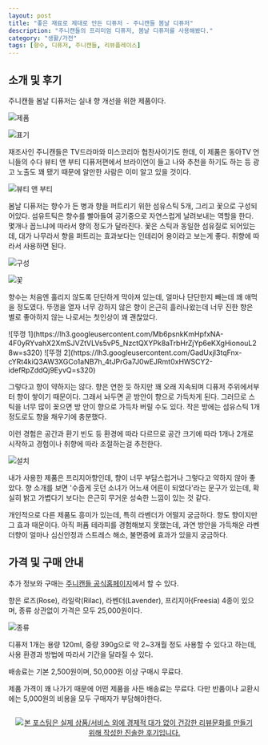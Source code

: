 ```yaml
---
layout: post
title: "좋은 재료로 제대로 만든 디퓨저 - 주니캔들 봄날 디퓨저"
description: "주니캔들의 프리미엄 디퓨저, 봄날 디퓨저를 사용해봤다."
category: "생활/가전"
tags: [향수, 디퓨저, 주니캔들, 리뷰플레이스]
---
```


## 소개 및 후기

주니캔들 봄날 디퓨저는 실내 향 개선을 위한 제품이다.

![제품](https://lh3.googleusercontent.com/VM9kbz9tBJ5plpFKIgvXZ49BK5kACUh61ElLnxeWjLBhOKGSSR3GHyF9WUI-kSFKn-QxWUUeSwT6SA=s560)

![표기](https://lh3.googleusercontent.com/vJqGUofXPFcHe8cJ9DNrzwe9J-NRO76GWDAyOClajSiv7Ay72OS92PjuGAcTqdw0yoAK5L-TCLvN3g=s640)

재조사인 주니캔들은 TV드라마와 미스코리아 협찬사이기도 한데,
이 제품은 동아TV 언니들의 수다 뷰티 앤 부티 디퓨저편에서
브라이언이 들고 나와 추천을 하기도 하는 등
광고 노출도 꽤 됐기 때문에 알만한 사람은 이미 알고 있을 것이다.

![뷰티 앤 부티](https://lh3.googleusercontent.com/-ZDWncq8VcXo/WgRqa0V_9pI/AAAAAAAAan4/fA1YqBjCVggXgFFNXxc1ciq-_rqldTifwCE0YBhgL/s560/june-candle-spring-day-diffuser-tv.jpg)

봄날 디퓨저는 향수가 든 병과 향을 퍼트리기 위한 섬유스틱 5개, 그리고 꽃으로 구성되어있다.
섬유트틱은 향수를 빨아들여 공기중으로 자연스럽게 날려보내는 역할을 한다.
몇개나 꼽느냐에 따라서 향의 정도가 달라진다.
꽃은 스틱과 동일한 섬유질로 되어있는데,
대가 나무라서 향을 퍼트리는 효과보다는 인테리어 용이라고 보는게 좋다.
취향에 따라서 사용하면 된다.

![구성](https://lh3.googleusercontent.com/RFJUs3PuvzOPnc24o2ZsqIGmQyvyCYcdUhtOu7Mc7Wwr2tWnNA-uxBQH9EwxxJDB9IXq3DmU0nrPRg=s560)

![꽃](https://lh3.googleusercontent.com/Xthfggp2tOKA5ps1PGHxeZqSyi2nv9pEsZlO1Qxj5Wk4uDnFIhQY7hGh6okiO878FVFLq1Y77opjZg=s560)

향수는 처음엔 훌리지 않도록 단단하게 막아져 있는데,
얼마나 단단한지 빼는데 꽤 애먹을 정도였다.
뚜껑을 열자 너무 강하지 않은 향이 은근히 흘러나왔는데
너무 진한 향은 별로 좋아하지 않는 나로서는 첫인상이 꽤 괜찮았다.

<p class="center" markdown="1">
![뚜껑 1](https://lh3.googleusercontent.com/Mb6psnkKmHpfxNA-4F0yRYvahX2XmSJVZtVLVs5vP5_NzctQXYPk8aTrbHrZjYp6eKXgHionouL28w=s320)
![뚜껑 2](https://lh3.googleusercontent.com/GadUxjI3tqFnx-cYRt4kiQ3AW3XGCo1aNB7h_4tJPrGa7J0wEJRmt0xHWSCY2-idefRpZddQj9EyvQ=s320)
</p>

그렇다고 향이 약하지는 않다.
향은 연한 듯 하지만 꽤 오래 지속되며 디퓨저 주위에서부터 향이 쌓이기 때문이다.
그래서 놔두면 곧 방안이 향으로 가득차게 된다.
그러므로 스틱을 너무 많이 꽂으면 방 안이 향으로 가득차 버릴 수도 있다.
작은 방에는 섬유스틱 1개 정도로도 향을 채우기에 충분했다.

이런 경험은 공간과 환기 빈도 등 환경에 따라 다르므로
공간 크기에 따라 1개나 2개로 시작하고
경험이나 취향에 따라 조절하는걸 추천한다.

![설치](https://lh3.googleusercontent.com/dr6xB_F0pasQwmWkWqfGX70uUc3FdIzY6R2vPaW9YC76b5kQGxwjmgrcxhU3v1brGk2D-_i3L9UtDw=s560)

내가 사용한 제품은 프리지아향인데,
향이 너무 부담스럽거나 그렇다고 약하지 않아 좋았다.
향 소개를  보면 '수줍게 웃던 소녀가 어느새 어른이 되었다'라는 문구가 있는데,
확실히 밝고 가볍다기 보다는 은근히 무거운 성숙한 느낌이 있는 것 같다.

개인적으로 다른 제품도 흥미가 있는데,
특히 라벤더가 어떨지 궁금하다.
향도 향이지만 그 효과 때문이다.
아직 퍼퓸 테라피를 경험해보지 못했는데,
과연 방안을 가득채운 라벤더향이
얼마나 심신안정과 스트레스 해소, 불면증에 효과가 있을지 궁금하다.



## 가격 및 구매 안내

추가 정보와 구매는 [주니캔들 공식홈페이지](http://junecandle.kr)에서 할 수 있다.

향은 로즈(Rose), 라일락(Rilac), 라벤더(Lavender), 프리지아(Freesia) 4종이 있으며,
종류 상관없이 가격은 모두 25,000원이다.

![종류](https://lh3.googleusercontent.com/-hUtFXBf752g/WgRnvDCnjnI/AAAAAAAAang/JlsLz2LiQJoH6WN-7D1bzj3n3fbeF4kMACE0YBhgL/s640/june-candle-spring-day-diffuser-kind.jpg)

디퓨저 1개는 용량 120ml, 중량 390g으로
약 2~3개월 정도 사용할 수 있다고 하는데,
사용 환경과 방법에 따라서 기간을 달라질 수 있다.

배송료는 기본 2,500원이며,
50,000원 이상 구매시 무료다.

제품 가격이 꽤 나가기 때문에 어떤 제품을 사든 배송료는 무료다.
다만 반품이나 교환시에는 5,000원의 비용을 모두 구매자가 부담해야한다.



<div style="text-align: center; padding: 1em;"><a href="http://reviewplace.co.kr/detail.php?number=10441" target="_blank"><img src="http://reviewplace.co.kr/blog_traffic.php?key=MTA0NDF8cmV6bm9h" border="0" alt="본 포스팅은 실제 상품/서비스 외에 경제적 대가 없이 건강한 리뷰문화를 만들기 위해 작성한 진솔한 후기입니다."></a></div>
